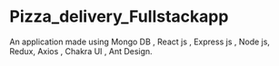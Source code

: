 # Pizza_delivery_Fullstackapp
An application made using Mongo DB , React js , Express js , Node js, Redux, Axios , Chakra UI , Ant Design.
